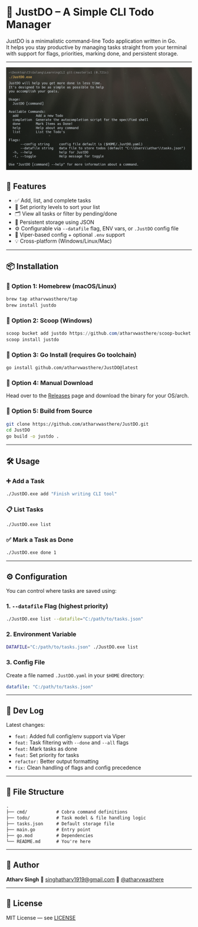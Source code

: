 # 📝 JustDO – A Simple CLI Todo Manager

JustDO is a minimalistic command-line Todo application written in Go.  
It helps you stay productive by managing tasks straight from your terminal with support for flags, priorities, marking done, and persistent storage.

---

<img src="./Images/JustDO.png" alt="JustDO Preview">


## 🚀 Features

- ✅ Add, list, and complete tasks
- 🎯 Set priority levels to sort your list
- 🗂️ View all tasks or filter by pending/done
- 📁 Persistent storage using JSON
- ⚙️ Configurable via `--datafile` flag, ENV vars, or `.JustDO` config file
- 🔧 Viper-based config + optional `.env` support
- 💡 Cross-platform (Windows/Linux/Mac)

---

## 📦 Installation

### 🔹 Option 1: Homebrew (macOS/Linux)

```bash
brew tap atharvwasthere/tap
brew install justdo
````

### 🔹 Option 2: Scoop (Windows)

```powershell
scoop bucket add justdo https://github.com/atharvwasthere/scoop-bucket
scoop install justdo
```

### 🔹 Option 3: Go Install (requires Go toolchain)

```bash
go install github.com/atharvwasthere/JustDO@latest
```

### 🔹 Option 4: Manual Download

Head over to the [Releases](https://github.com/atharvwasthere/JustDO/releases) page and download the binary for your OS/arch.

### 🔹 Option 5: Build from Source

```bash
git clone https://github.com/atharvwasthere/JustDO.git
cd JustDO
go build -o justdo .
```

---

## 🛠️ Usage

### ➕ Add a Task

```bash
./JustDO.exe add "Finish writing CLI tool"
```

### 📋 List Tasks

```bash
./JustDO.exe list
```

### ✅ Mark a Task as Done

```bash
./JustDO.exe done 1
```

---

## ⚙️ Configuration

You can control where tasks are saved using:

### 1. `--datafile` Flag (highest priority)

```bash
./JustDO.exe list --datafile="C:/path/to/tasks.json"
```

### 2. Environment Variable

```bash
DATAFILE="C:/path/to/tasks.json" ./JustDO.exe list
```

### 3. Config File

Create a file named `.JustDO.yaml` in your `$HOME` directory:

```yaml
datafile: "C:/path/to/tasks.json"
```

---

## 🧪 Dev Log

Latest changes:

* `feat:` Added full config/env support via Viper
* `feat:` Task filtering with `--done` and `--all` flags
* `feat:` Mark tasks as done
* `feat:` Set priority for tasks
* `refactor:` Better output formatting
* `fix:` Clean handling of flags and config precedence

---

## 📁 File Structure

```
.
├── cmd/           # Cobra command definitions
├── todo/          # Task model & file handling logic
├── tasks.json     # Default storage file
├── main.go        # Entry point
├── go.mod         # Dependencies
└── README.md      # You're here
```

---

## 🙌 Author

**Atharv Singh**
📧 [singhatharv1919@gmail.com](mailto:singhatharv1919@gmail.com)
🐙 [@atharvwasthere](https://github.com/atharvwasthere)

---

## 🪪 License

MIT License — see [LICENSE](./LICENSE)


